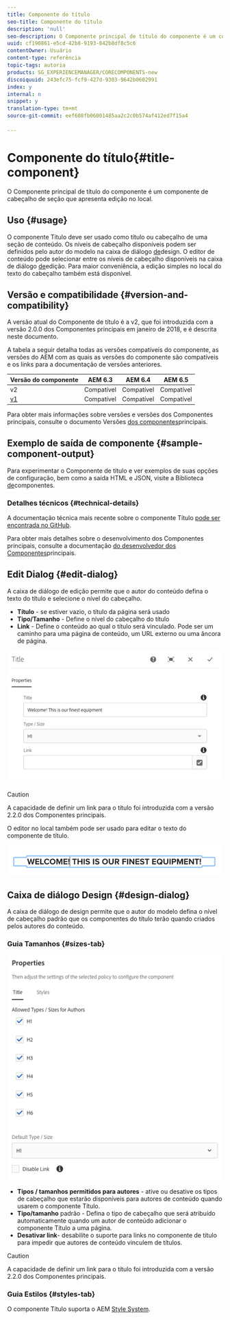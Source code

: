 ```yaml
---
title: Componente do título
seo-title: Componente do título
description: 'null'
seo-description: O Componente principal de título do componente é um componente de cabeçalho de seção que apresenta edição no local.
uuid: cf190861-e5cd-42b8-9193-842b8df8c5c6
contentOwner: Usuário
content-type: referência
topic-tags: autoria
products: SG_EXPERIENCEMANAGER/CORECOMPONENTS-new
discoiquuid: 243efc75-fcf9-427d-9303-9642b0602991
index: y
internal: n
snippet: y
translation-type: tm+mt
source-git-commit: eef608fb06001485aa2c2c0b574af412ed7f15a4

---
```



# Componente do título{#title-component}

O Componente principal de título do componente é um componente de cabeçalho de seção que apresenta edição no local.

## Uso {#usage}

O componente Título deve ser usado como título ou cabeçalho de uma seção de conteúdo. Os níveis de cabeçalho disponíveis podem ser definidos pelo autor do modelo na caixa de diálogo [de](#design-dialog)design. O editor de conteúdo pode selecionar entre os níveis de cabeçalho disponíveis na caixa de diálogo [de](#edit-dialog)edição. Para maior conveniência, a edição simples no local do texto do cabeçalho também está disponível.

## Versão e compatibilidade {#version-and-compatibility}

A versão atual do Componente de título é a v2, que foi introduzida com a versão 2.0.0 dos Componentes principais em janeiro de 2018, e é descrita neste documento.

A tabela a seguir detalha todas as versões compatíveis do componente, as versões do AEM com as quais as versões do componente são compatíveis e os links para a documentação de versões anteriores.

| Versão do componente | AEM 6.3 | AEM 6.4 | AEM 6.5 |
|---|---|---|---|
| v2 | Compatível | Compatível | Compatível |
| [v1](title-v1.md) | Compatível | Compatível | Compatível |

Para obter mais informações sobre versões e versões dos Componentes principais, consulte o documento Versões [dos componentes](versions.md)principais.

## Exemplo de saída de componente {#sample-component-output}

Para experimentar o Componente de título e ver exemplos de suas opções de configuração, bem como a saída HTML e JSON, visite a Biblioteca [de](http://opensource.adobe.com/aem-core-wcm-components/library/title.html)componentes.

### Detalhes técnicos {#technical-details}

A documentação técnica mais recente sobre o componente Título [pode ser encontrada no GitHub](https://github.com/adobe/aem-core-wcm-components/blob/master/content/src/content/jcr_root/apps/core/wcm/components/title/v2/title).

Para obter mais detalhes sobre o desenvolvimento dos Componentes principais, consulte a documentação [do desenvolvedor dos Componentes](developing.md)principais.

## Edit Dialog {#edit-dialog}

A caixa de diálogo de edição permite que o autor do conteúdo defina o texto do título e selecione o nível do cabeçalho.

* **Título** - se estiver vazio, o título da página será usado
* **Tipo/Tamanho** - Define o nível do cabeçalho do título
* **Link** - Define o conteúdo ao qual o título será vinculado. Pode ser um caminho para uma página de conteúdo, um URL externo ou uma âncora de página.

![](assets/screenshot_2018-10-19at110055.png)

>[!CAUTION]
>
>A capacidade de definir um link para o título foi introduzida com a versão 2.2.0 dos Componentes principais.

O editor no local também pode ser usado para editar o texto do componente de título.

![](assets/chlimage_1-37.png)

## Caixa de diálogo Design {#design-dialog}

A caixa de diálogo de design permite que o autor do modelo defina o nível de cabeçalho padrão que os componentes do título terão quando criados pelos autores do conteúdo.

### Guia Tamanhos {#sizes-tab}

![](assets/screenshot_2018-10-19at110120.png)

* **Tipos / tamanhos permitidos para autores** - ative ou desative os tipos de cabeçalho que estarão disponíveis para autores de conteúdo quando usarem o componente Título.
* **Tipo/tamanho** padrão - Defina o tipo de cabeçalho que será atribuído automaticamente quando um autor de conteúdo adicionar o componente Título a uma página.
* **Desativar link**- desabilite o suporte para links no componente de título para impedir que autores de conteúdo vinculem de títulos.

>[!CAUTION]
>
>A capacidade de definir um link para o título foi introduzida com a versão 2.2.0 dos Componentes principais.

### Guia Estilos {#styles-tab}

O componente Título suporta o AEM [Style System](authoring.md#component-styling).